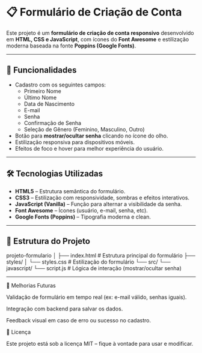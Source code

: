 # 📋 Formulário de Criação de Conta

Este projeto é um **formulário de criação de conta responsivo** desenvolvido em **HTML, CSS e JavaScript**, com ícones do **Font Awesome** e estilização moderna baseada na fonte **Poppins (Google Fonts)**.

---

## 🚀 Funcionalidades

- Cadastro com os seguintes campos:
  - Primeiro Nome
  - Último Nome
  - Data de Nascimento
  - E-mail
  - Senha
  - Confirmação de Senha
  - Seleção de Gênero (Feminino, Masculino, Outro)
- Botão para **mostrar/ocultar senha** clicando no ícone do olho.
- Estilização responsiva para dispositivos móveis.
- Efeitos de foco e hover para melhor experiência do usuário.

---

## 🛠️ Tecnologias Utilizadas

- **HTML5** – Estrutura semântica do formulário.
- **CSS3** – Estilização com responsividade, sombras e efeitos interativos.
- **JavaScript (Vanilla)** – Função para alternar a visibilidade da senha.
- **Font Awesome** – Ícones (usuário, e-mail, senha, etc).
- **Google Fonts (Poppins)** – Tipografia moderna e clean.

---

## 📂 Estrutura do Projeto

projeto-formulario
│
├── index.html # Estrutura principal do formulário
├── styles/
│ └── styles.css # Estilização do formulário
└── src/
└── javascript/
└── script.js # Lógica de interação (mostrar/ocultar senha)


---

📌 Melhorias Futuras

Validação de formulário em tempo real (ex: e-mail válido, senhas iguais).

Integração com backend para salvar os dados.

Feedback visual em caso de erro ou sucesso no cadastro.

📄 Licença

Este projeto está sob a licença MIT – fique à vontade para usar e modificar.